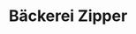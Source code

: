 ---
title: "Bäckerei Zipper"
url: /gelsenkirchen/baeckerei-zipper-cranger-strasse-3/
shop: Bäckerei
---